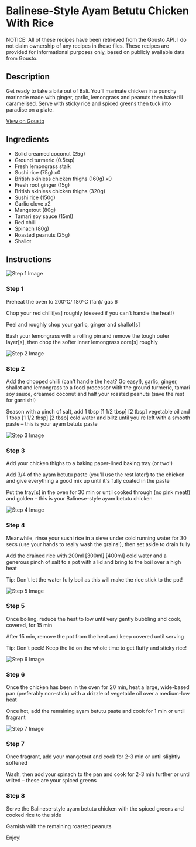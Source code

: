# Balinese-Style Ayam Betutu Chicken With Rice 

NOTICE: All of these recipes have been retrieved from the Gousto API. I do not claim ownership of any recipes in these files. These recipes are provided for informational purposes only, based on publicly available data from Gousto.

## Description

Get ready to take a bite out of Bali. You’ll marinate chicken in a punchy marinade made with ginger, garlic, lemongrass and peanuts then bake till caramelised. Serve with sticky rice and spiced greens then tuck into paradise on a plate. 

[View on Gousto](https://www.gousto.co.uk/recipes/cookbook/balinese-style-ayam-betutu-spiced-chicken-with-rice)

## Ingredients

- Solid creamed coconut (25g)
- Ground turmeric (0.5tsp)
- Fresh lemongrass stalk
- Sushi rice (75g) x0
- British skinless chicken thighs (160g) x0
- Fresh root ginger (15g)
- British skinless chicken thighs (320g)
- Sushi rice (150g)
- Garlic clove x2
- Mangetout (80g)
- Tamari soy sauce (15ml)
- Red chilli
- Spinach (80g)
- Roasted peanuts (25g)
- Shallot

## Instructions

![Step 1 Image](https://production-media.gousto.co.uk/cms/recipe-step-image/step-1-copy-2-1726571083780-x200.jpg)

### Step 1

Preheat the oven to 200°C/ 180°C (fan)/ gas 6

Chop your red chilli[es] roughly (deseed if you can't handle the heat!)

Peel and roughly chop your garlic, ginger and shallot[s]

Bash your lemongrass with a rolling pin and remove the tough outer layer[s], then chop the softer inner lemongrass core[s] roughly

![Step 2 Image](https://production-media.gousto.co.uk/cms/recipe-step-image/step-2-1630487693539-x200.jpg)

### Step 2

Add the chopped chilli (can't handle the heat? Go easy!), garlic, ginger, shallot and lemongrass to a food processor with the ground turmeric, tamari soy sauce, creamed coconut and half your roasted peanuts (save the rest for garnish!)

Season with a pinch of salt, add 1 tbsp <span class="text-purple">[1 1/2 tbsp]</span> <span class="text-danger">[2 tbsp]</span> vegetable oil and 1 tbsp <span class="text-purple">[1 1/2 tbsp]</span> <span class="text-danger">[2 tbsp] </span>cold water and blitz until you're left with a smooth paste – this is your ayam betutu paste

![Step 3 Image](https://production-media.gousto.co.uk/cms/recipe-step-image/step-3-1630487704984-x200.jpg)

### Step 3

Add your chicken thighs to a baking paper-lined baking tray (or two!)

Add 3/4 of the ayam betutu paste (you'll use the rest later!) to the chicken and give everything a good mix up until it's fully coated in the paste

Put the tray[s] in the oven for 30 min or until cooked through (no pink meat!) and golden – this is your Balinese-style ayam betutu chicken

![Step 4 Image](https://production-media.gousto.co.uk/cms/recipe-step-image/step-4-1630487725377-x200.jpg)

### Step 4

Meanwhile, rinse your sushi rice in a sieve under cold running water for 30 secs (use your hands to really wash the grains!), then set aside to drain fully

Add the drained rice with 200ml <span class="text-purple">[300ml] </span><span class="text-danger">[400ml]</span> cold water and a generous pinch of salt to a pot with a lid and bring to the boil over a high heat

Tip: Don't let the water fully boil as this will make the rice stick to the pot!

![Step 5 Image](https://production-media.gousto.co.uk/cms/recipe-step-image/step-5-1630487741650-x200.jpg)

### Step 5

Once boiling, reduce the heat to low until very gently bubbling and cook, covered, for 15 min

After 15 min, remove the pot from the heat and keep covered until serving

Tip: Don't peek! Keep the lid on the whole time to get fluffy and sticky rice!

![Step 6 Image](https://production-media.gousto.co.uk/cms/recipe-step-image/step-6-1630487753549-x200.jpg)

### Step 6

Once the chicken has been in the oven for 20 min, heat a large, wide-based pan (preferably non-stick) with a drizzle of vegetable oil over a medium-low heat

Once hot, add the remaining ayam betutu paste and cook for 1 min or until fragrant

![Step 7 Image](https://production-media.gousto.co.uk/cms/recipe-step-image/step-7-1630487767598-x200.jpg)

### Step 7

Once fragrant, add your mangetout and cook for 2-3 min or until slightly softened

Wash, then add your spinach to the pan and cook for 2-3 min further or until wilted – these are your spiced greens

### Step 8

Serve the Balinese-style ayam betutu chicken with the spiced greens and cooked rice to the side

Garnish with the remaining roasted peanuts

Enjoy!

